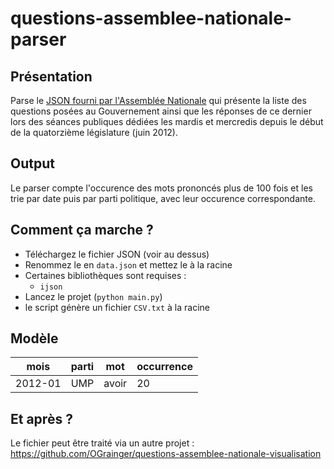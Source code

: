# questions-assemblee-nationale-parser

## Présentation
Parse le [JSON fourni par l'Assemblée Nationale](http://data.assemblee-nationale.fr/travaux-parlementaires/questions/questions-au-gouvernement) qui présente la liste des questions posées au Gouvernement ainsi que les réponses de ce dernier lors des séances publiques dédiées les mardis et mercredis depuis le début de la quatorzième législature (juin 2012).

## Output
Le parser compte l'occurence des mots prononcés plus de 100 fois et les trie par date puis par parti politique, avec leur occurence correspondante.

## Comment ça marche ?
 - Téléchargez le fichier JSON (voir au dessus)
 - Renommez le en `data.json` et mettez le à la racine
  - Certaines bibliothèques sont requises :
    - `ijson`
 - Lancez le projet (`python main.py`)
 - le script génère un fichier `CSV.txt` à la racine

## Modèle
|mois|parti|mot|occurrence|
|---|---|---|---|
| 2012-01 | UMP | avoir | 20 |

## Et après ?

Le fichier peut être traité via un autre projet :
https://github.com/OGrainger/questions-assemblee-nationale-visualisation
